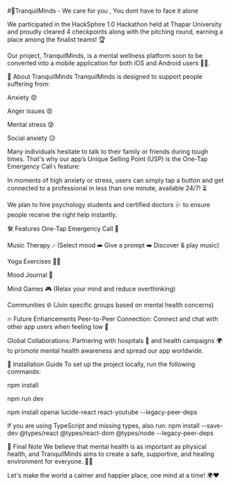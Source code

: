 #🚀TranquilMinds - We care for you , You dont have to face it alone

We participated in the HackSphire 1.0 Hackathon held at Thapar University and proudly cleared 4 checkpoints along with the pitching round, earning a place among the finalist teams! 🏆

Our project, TranquilMinds, is a mental wellness platform soon to be converted into a mobile application for both iOS and Android users 📱✨.

🌟 About TranquilMinds
TranquilMinds is designed to support people suffering from:

Anxiety 😟

Anger issues 😡

Mental stress 😰

Social anxiety 😥

Many individuals hesitate to talk to their family or friends during tough times. That's why our app’s Unique Selling Point (USP) is the One-Tap Emergency Call 📞 feature:

In moments of high anxiety or stress, users can simply tap a button and get connected to a professional in less than one minute, available 24/7! ⏳

We plan to hire psychology students and certified doctors 🩺 to ensure people receive the right help instantly.

🛠 Features
One-Tap Emergency Call 🚨

Music Therapy 🎶 (Select mood ➡️ Give a prompt ➡️ Discover & play music)

Yoga Exercises 🧘‍♂️

Mood Journal 📓

Mind Games 🎮 (Relax your mind and reduce overthinking)

Communities 🌐 (Join specific groups based on mental health concerns)

🔥 Future Enhancements
Peer-to-Peer Connection: Connect and chat with other app users when feeling low 🤝

Global Collaborations: Partnering with hospitals 🏥 and health campaigns 🌍 to promote mental health awareness and spread our app worldwide.

🧩 Installation Guide
To set up the project locally, run the following commands:

npm install

npm run dev

npm install openai lucide-react react-youtube --legacy-peer-deps

If you are using TypeScript and missing types, also run:
npm install --save-dev @types/react @types/react-dom @types/node --legacy-peer-deps

🌈 Final Note
We believe that mental health is as important as physical health, and TranquilMinds aims to create a safe, supportive, and healing environment for everyone. 🧠💬

Let's make the world a calmer and happier place, one mind at a time! 🌍❤️
